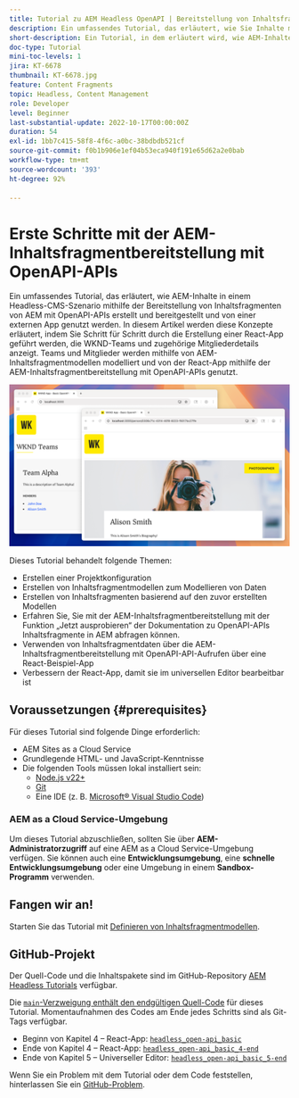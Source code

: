 ```yaml
---
title: Tutorial zu AEM Headless OpenAPI | Bereitstellung von Inhaltsfragmenten
description: Ein umfassendes Tutorial, das erläutert, wie Sie Inhalte mithilfe der OpenAPI-basierten APIs von AEM für die Bereitstellung von Inhaltsfragmenten erstellen und bereitstellen können.
short-description: Ein Tutorial, in dem erläutert wird, wie AEM-Inhalte mithilfe der Inhaltsfragmentbereitstellung mit OpenAPIs aufgebaut und verfügbar gemacht und in einer externen App für Headless-CMS-Szenarien genutzt werden können.
doc-type: Tutorial
mini-toc-levels: 1
jira: KT-6678
thumbnail: KT-6678.jpg
feature: Content Fragments
topic: Headless, Content Management
role: Developer
level: Beginner
last-substantial-update: 2022-10-17T00:00:00Z
duration: 54
exl-id: 1bb7c415-58f8-4f6c-a0bc-38bdbdb521cf
source-git-commit: f0b1b906e1ef04b53eca940f191e65d62a2e0bab
workflow-type: tm+mt
source-wordcount: '393'
ht-degree: 92%

---
```


# Erste Schritte mit der AEM-Inhaltsfragmentbereitstellung mit OpenAPI-APIs

Ein umfassendes Tutorial, das erläutert, wie AEM-Inhalte in einem Headless-CMS-Szenario mithilfe der Bereitstellung von Inhaltsfragmenten von AEM mit OpenAPI-APIs erstellt und bereitgestellt und von einer externen App genutzt werden. In diesem Artikel werden diese Konzepte erläutert, indem Sie Schritt für Schritt durch die Erstellung einer React-App geführt werden, die WKND-Teams und zugehörige Mitgliederdetails anzeigt. Teams und Mitglieder werden mithilfe von AEM-Inhaltsfragmentmodellen modelliert und von der React-App mithilfe der AEM-Inhaltsfragmentbereitstellung mit OpenAPI-APIs genutzt.

![WKND Teams-App](./assets/overview/main.png)

Dieses Tutorial behandelt folgende Themen:

* Erstellen einer Projektkonfiguration
* Erstellen von Inhaltsfragmentmodellen zum Modellieren von Daten
* Erstellen von Inhaltsfragmenten basierend auf den zuvor erstellten Modellen
* Erfahren Sie, Sie mit der AEM-Inhaltsfragmentbereitstellung mit der Funktion „Jetzt ausprobieren“ der Dokumentation zu OpenAPI-APIs Inhaltsfragmente in AEM abfragen können.
* Verwenden von Inhaltsfragmentdaten über die AEM-Inhaltsfragmentbereitstellung mit OpenAPI-API-Aufrufen über eine React-Beispiel-App
* Verbessern der React-App, damit sie im universellen Editor bearbeitbar ist

## Voraussetzungen {#prerequisites}

Für dieses Tutorial sind folgende Dinge erforderlich:

* AEM Sites as a Cloud Service
* Grundlegende HTML- und JavaScript-Kenntnisse
* Die folgenden Tools müssen lokal installiert sein:
   * [Node.js v22+](https://nodejs.org/)
   * [Git](https://git-scm.com/)
   * Eine IDE (z. B. [Microsoft® Visual Studio Code](https://code.visualstudio.com/))

### AEM as a Cloud Service-Umgebung

Um dieses Tutorial abzuschließen, sollten Sie über **AEM-Administratorzugriff** auf eine AEM as a Cloud Service-Umgebung verfügen. Sie können auch eine **Entwicklungsumgebung**, eine **schnelle Entwicklungsumgebung** oder eine Umgebung in einem **Sandbox-Programm** verwenden.

## Fangen wir an!

Starten Sie das Tutorial mit [Definieren von Inhaltsfragmentmodellen](1-content-fragment-models.md).

## GitHub-Projekt

Der Quell-Code und die Inhaltspakete sind im GitHub-Repository [AEM Headless Tutorials](https://github.com/adobe/aem-tutorials) verfügbar.

Die [`main`-Verzweigung enthält den endgültigen Quell-Code](https://github.com/adobe/aem-tutorials/tree/main/headless/open-api/basic) für dieses Tutorial.
Momentaufnahmen des Codes am Ende jedes Schritts sind als Git-Tags verfügbar.

* Beginn von Kapitel 4 – React-App: [`headless_open-api_basic`](https://github.com/adobe/aem-tutorials/tree/headless_open-api_basic//headless/open-api/basic)
* Ende von Kapitel 4 – React-App: [`headless_open-api_basic_4-end`](https://github.com/adobe/aem-tutorials/tree/headless_open-api_basic_4-end//headless/open-api/basic)
* Ende von Kapitel 5 – Universeller Editor: [`headless_open-api_basic_5-end`](https://github.com/adobe/aem-tutorials/tree/headless_open-api_basic_5-end//headless/open-api/basic)

Wenn Sie ein Problem mit dem Tutorial oder dem Code feststellen, hinterlassen Sie ein [GitHub-Problem](https://github.com/adobe/aem-tutorials/issues).
